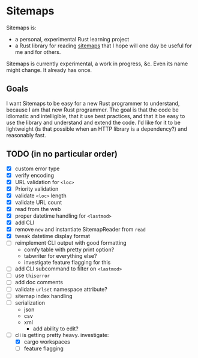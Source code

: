 # Sitemaps

Sitemaps is:

- a personal, experimental Rust learning project
- a Rust library for reading [sitemaps](https://www.sitemaps.org/) that I hope will one day be useful for me and for others.

Sitemaps is currently experimental, a work in progress, &c. Even its name might change. It already has once.

## Goals

I want Sitemaps to be easy for a new Rust programmer to understand, because I am that new Rust programmer. The goal is that the code be idiomatic and intelligible, that it use best practices, and that it be easy to use the library and understand and extend the code. I'd like for it to be lightweight (is that possible when an HTTP library is a dependency?) and reasonably fast.

## TODO (in no particular order)

- [x] custom error type
- [x] verify encoding
- [x] URL validation for `<loc>`
- [x] Priority validation
- [x] validate `<loc>` length
- [x] validate URL count
- [x] read from the web
- [x] proper datetime handling for `<lastmod>`
- [x] add CLI
- [x] remove `new` and instantiate SitemapReader from `read`
- [x] tweak datetime display format
- [ ] reimplement CLI output with good formatting
  - comfy table with pretty print option?
  - tabwriter for everything else?
  - investigate feature flagging for this
- [ ] add CLI subcommand to filter on `<lastmod>`
- [ ] use `thiserror`
- [ ] add doc comments
- [ ] validate `urlset` namespace attribute?
- [ ] sitemap index handling
- [ ] serialization
  - json
  - csv
  - xml
    - add ability to edit?
- [ ] cli is getting pretty heavy. investigate:
  - [x] cargo workspaces
  - [ ] feature flagging
